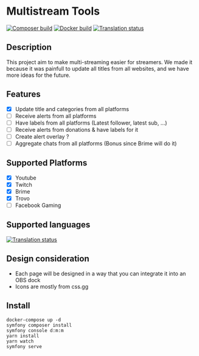 # Multistream Tools

[![Composer build](https://github.com/artandor/multistream-tools/actions/workflows/symfony.yml/badge.svg)](https://github.com/artandor/multistream-tools/actions/workflows/symfony.yml)
[![Docker build](https://github.com/artandor/multistream-tools/actions/workflows/ci.yml/badge.svg)](https://github.com/artandor/multistream-tools/actions/workflows/ci.yml)
[![Translation status](https://hosted.weblate.org/widgets/multistream-tools/-/glossary/svg-badge.svg)](https://hosted.weblate.org/engage/multistream-tools/)

## Description

This project aim to make multi-streaming easier for streamers. We made it because it was painfull to update all titles
from all websites, and we have more ideas for the future.

## Features

- [X] Update title and categories from all platforms
- [ ] Receive alerts from all platforms
- [ ] Have labels from all platforms (Latest follower, latest sub, ...)
- [ ] Receive alerts from donations & have labels for it
- [ ] Create alert overlay ?
- [ ] Aggregate chats from all platforms (Bonus since Brime will do it)

## Supported Platforms

- [X] Youtube
- [X] Twitch
- [X] Brime
- [X] Trovo
- [ ] Facebook Gaming

## Supported languages
[![Translation status](https://hosted.weblate.org/widgets/multistream-tools/-/glossary/287x66-white.png)](https://hosted.weblate.org/engage/multistream-tools/)

## Design consideration

- Each page will be designed in a way that you can integrate it into an OBS dock
- Icons are mostly from css.gg

## Install

```
docker-compose up -d
symfony composer install
symfony console d:m:m
yarn install
yarn watch
symfony serve
```
